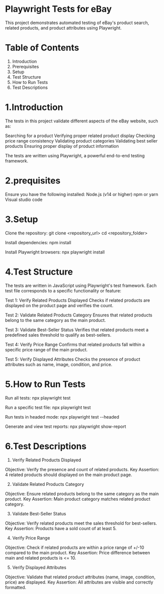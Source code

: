 # Playwright Tests for eBay

This project demonstrates automated testing of eBay's product search, related products, and product attributes using Playwright.

# Table of Contents
1. Introduction
2. Prerequisites
3. Setup
4. Test Structure
5. How to Run Tests
6. Test Descriptions


# 1.Introduction

The tests in this project validate different aspects of the eBay website, such as:

Searching for a product
Verifying proper related product display
Checking price range consistency
Validating product categories
Validating best seller products
Ensuring proper display of product information

The tests are written using Playwright, a powerful end-to-end testing framework.


# 2.prequisites

Ensure you have the following installed:
Node.js (v14 or higher)
npm or yarn
Visual studio code


# 3.Setup

Clone the repository:
git clone <repository_url>
cd <repository_folder>

Install dependencies:
npm install

Install Playwright browsers:
npx playwright install


# 4.Test Structure

The tests are written in JavaScript using Playwright's test framework. Each test file corresponds to a specific functionality or feature:

Test 1: Verify Related Products Displayed
Checks if related products are displayed on the product page and verifies the count.

Test 2: Validate Related Products Category
Ensures that related products belong to the same category as the main product.

Test 3: Validate Best-Seller Status
Verifies that related products meet a predefined sales threshold to qualify as best-sellers.

Test 4: Verify Price Range
Confirms that related products fall within a specific price range of the main product.

Test 5: Verify Displayed Attributes
Checks the presence of product attributes such as name, image, condition, and price.


# 5.How to Run Tests

Run all tests:
npx playwright test

Run a specific test file:
npx playwright test <test-file-name>

Run tests in headed mode:
npx playwright test --headed

Generate and view test reports:
npx playwright show-report


# 6.Test Descriptions

1. Verify Related Products Displayed

Objective: Verify the presence and count of related products.
Key Assertion: 4 related products should displayed on the main product page.

2. Validate Related Products Category

Objective: Ensure related products belong to the same category as the main product.
Key Assertion: Main product category matches related product category.

3. Validate Best-Seller Status

Objective: Verify related products meet the sales threshold for best-sellers.
Key Assertion: Products have a sold count of at least 5.

4. Verify Price Range

Objective: Check if related products are within a price range of +/-10 compared to the main product.
Key Assertion: Price difference between main and related products is <= 10.

5. Verify Displayed Attributes

Objective: Validate that related product attributes (name, image, condition, price) are displayed.
Key Assertion: All attributes are visible and correctly formatted.

